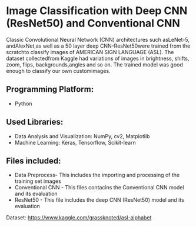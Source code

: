 # Image Classification with Deep CNN (ResNet50) and Conventional CNN

Classic Convolutional Neural Network (CNN) architectures such asLeNet-5, andAlexNet,as well as a 50 layer deep CNN-ResNet50were trained from the scratchto classify images of AMERICAN SIGN LANGUAGE (ASL). The dataset collectedfrom Kaggle had variations of images in brightness, shifts, zoom, flips, backgrounds,angles and so on.  The trained model was good enough to classify our own customimages.

## Programming Platform:
* Python

## Used Libraries:
* Data Analysis and Visualization: NumPy, cv2, Matplotlib 
* Machine Learning: Keras, Tensorflow, Scikit-learn

## Files included:

* Data Preprocess- This includes the importing and processing of the training set images
* Conventional CNN - This files contacins the Conventional CNN model and its evaluation
* ResNet50 - This file includes the deep CNN (ResNet50) model and its evaluation

Dataset:
https://www.kaggle.com/grassknoted/asl-alphabet
